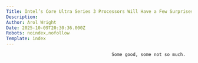 ```yaml
---
Title: Intel’s Core Ultra Series 3 Processors Will Have a Few Surprises
Description: 
Author: Arol Wright
Date: 2025-10-09T20:30:36.000Z
Robots: noindex,nofollow
Template: index
---
```


                                            Some good, some not so much.
                                        